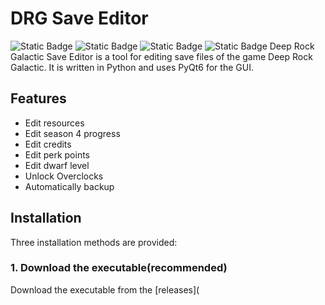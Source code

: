 # DRG Save Editor
![Static Badge](https://img.shields.io/badge/Python-3.11.4-yellow?logo=python&logoColor=yellow&labelColor=blue)
![Static Badge](https://img.shields.io/badge/PyQt6-6.5.2-blue)
![Static Badge](https://img.shields.io/badge/DRG_Season-4-%23ff9c00)
![Static Badge](https://img.shields.io/badge/Platform-Windows-green)
Deep Rock Galactic Save Editor is a tool for editing save files of the game Deep Rock Galactic. It is written in Python and uses PyQt6 for the GUI. 
## Features
- Edit resources
- Edit season 4 progress
- Edit credits
- Edit perk points
- Edit dwarf level
- Unlock Overclocks
- Automatically backup

## Installation
Three installation methods are provided:
### 1. Download the executable(recommended)
Download the executable from the [releases](
